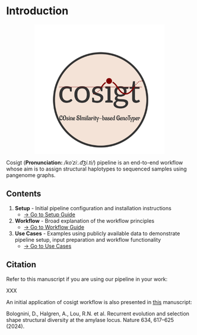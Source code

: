 # Introduction

[<img src="./cosigt.png" width="350" style="display: block; margin: 0 auto"/>](./cosigt.png)

Cosigt (**Pronunciation:** _/koˈziː.d͡ʒi.ti/_) pipeline is an end-to-end workflow whose aim is to assign structural haplotypes to sequenced samples using pangenome graphs. 

## Contents

1. **Setup** - Initial pipeline configuration and installation instructions
   - [→ Go to Setup Guide](/setup/setup.html)
2. **Workflow** - Broad explanation of the workflow principles
   - [→ Go to Workflow Guide](/workflow/workflow.html)
3. **Use Cases** - Examples using publicly available data to demonstrate pipeline setup, input preparation and workflow functionality
   - [→ Go to Use Cases](/usecases/usecases.html)

## Citation

Refer to this manuscript if you are using our pipeline in your work:

XXX

An initial application of cosigt workflow is also presented in [this](https://www.nature.com/articles/s41586-024-07911-1) manuscript:

Bolognini, D., Halgren, A., Lou, R.N. et al. Recurrent evolution and selection shape structural diversity at the amylase locus. Nature 634, 617–625 (2024).